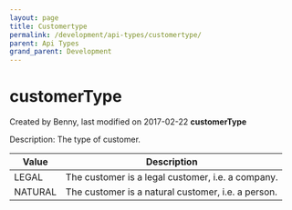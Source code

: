 ```yaml
---
layout: page
title: Customertype
permalink: /development/api-types/customertype/
parent: Api Types
grand_parent: Development
---
```




# customerType 
Created by Benny, last modified on 2017-02-22
**customerType**

Description: The type of customer.

| Value   | Description                                        |
|---------|----------------------------------------------------|
| LEGAL   | The customer is a legal customer, i.e. a company.  |
| NATURAL | The customer is a natural customer, i.e. a person. |

